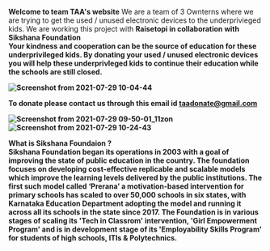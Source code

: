 



<b>Welcome to team TAA's website</b>
We are a team of 3 Ownterns where we are trying to get the used / unused electronic devices to the underprivieged kids. 
We are working this project with <b> Raisetopi <b> in collaboration with <b> Sikshana 
  Foundation <b> <br>
 Your kindness and cooperation can be the source of education for these underprivileged kids. By donating your used / unused electronic devices you will help 
  these underprivleged kids to continue their education while the schools are still closed. 
  
  ![Screenshot from 2021-07-29 10-04-44](https://user-images.githubusercontent.com/87887668/127432752-ac567917-f563-4a3b-b01f-a498f67f6bb2.jpg)

 
  
  
  
  To donate please contact us through this email id <b> taadonate@gmail.com
  
 ![Screenshot from 2021-07-29 09-50-01_11zon](https://user-images.githubusercontent.com/87887668/127434403-12f7ecc9-b2a1-47e1-8e09-55cfec31b905.jpg) ![Screenshot from 2021-07-29 10-24-43](https://user-images.githubusercontent.com/87887668/127434222-f59f9148-813f-469b-a093-d08af714db3e.jpg)


  
   <b> What is Sikshana Foundaion <b> ?  <br> Sikshana Foundation began its operations in 2003 with a goal of improving the state of public education in the country. The foundation focuses on developing cost-effective replicable and scalable models which improve the learning levels delivered by the public institutions. The first such model called ‘Prerana’ a motivation-based intervention for primary schools has scaled to over 50,000 schools in six states, with Karnataka Education Department adopting the model and running it across all its schools in the state since 2017. The Foundation is in various stages of scaling its 'Tech in Classrom' intervention, 'Girl Empowerment Program' and is in development stage of its 'Employability Skills Program' for students of high schools, ITIs & Polytechnics. 
    
    
     
     
     
     

     
